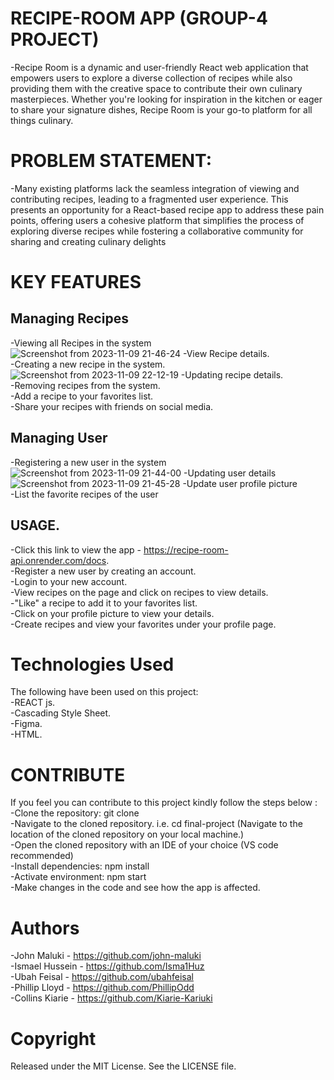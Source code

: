 # RECIPE-ROOM APP (GROUP-4 PROJECT)

-Recipe Room is a dynamic and user-friendly React web application that empowers users to explore a diverse collection of recipes while also providing them with the creative space to contribute their own culinary masterpieces. Whether you're looking for inspiration in the kitchen or eager to share your signature dishes, Recipe Room is your go-to platform for all things culinary.

# PROBLEM STATEMENT:
-Many existing platforms lack the seamless integration of viewing and contributing recipes, leading to a fragmented user experience. This presents an opportunity for a React-based recipe app to address these pain points, offering users a cohesive platform that simplifies the process of exploring diverse recipes while fostering a collaborative community for sharing and creating culinary delights

# KEY FEATURES
## Managing Recipes

-Viewing all Recipes in the system  
![Screenshot from 2023-11-09 21-46-24](https://github.com/Isma1Huz/frontend-final-phase/assets/135106680/aecd0316-e716-44db-a64d-ef4d4101357e)
-View Recipe details.  
-Creating a new recipe in the system.  
![Screenshot from 2023-11-09 22-12-19](https://github.com/Isma1Huz/frontend-final-phase/assets/135106680/0c1dc036-e98a-4688-86d5-37a7b4e7cdd2)
-Updating recipe details.  
-Removing recipes from the system.  
-Add a recipe to your favorites list.  
-Share your recipes with friends on social media.  


## Managing User
-Registering a new user in the system  
![Screenshot from 2023-11-09 21-44-00](https://github.com/Isma1Huz/frontend-final-phase/assets/135106680/017d8a9b-8d2c-4a28-b830-269da0ba042f)
-Updating user details  
![Screenshot from 2023-11-09 21-45-28](https://github.com/Isma1Huz/frontend-final-phase/assets/135106680/3a37502f-4a8e-4add-91a8-30d6e23f3769)
-Update user profile picture  
-List the favorite recipes of the user  


## USAGE.
-Click this link to view the app - https://recipe-room-api.onrender.com/docs.   
-Register a new user by creating an account.  
-Login to your new account.  
-View recipes on the page and click on recipes to view details.  
-"Like" a recipe to add it to your favorites list.  
-Click on your profile picture to view your details.  
-Create recipes and view your favorites under your profile page.  

# Technologies Used
The following have been used on this project:   
-REACT js.  
-Cascading Style Sheet.  
-Figma.  
-HTML.  

# CONTRIBUTE
If you feel you can contribute to this project kindly follow the steps below :   
-Clone the repository: git clone [<repository-url>](https://github.com/Isma1Huz/frontend-final-phase/tree/Development)  
-Navigate to the cloned repository. i.e. cd final-project (Navigate to the location of the cloned repository on your local machine.)  
-Open the cloned repository with an IDE of your choice (VS code recommended)  
-Install dependencies: npm install  
-Activate environment:  npm start  
-Make changes in the code and see how the app is affected.  


# Authors
-John Maluki - https://github.com/john-maluki  
-Ismael Hussein - https://github.com/Isma1Huz  
-Ubah Feisal - https://github.com/ubahfeisal  
-Phillip Lloyd - https://github.com/PhillipOdd  
-Collins Kiarie - https://github.com/Kiarie-Kariuki  

# Copyright
Released under the MIT License. See the LICENSE file.
